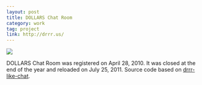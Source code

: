 ```yaml
---
layout: post
title: DOLLARS Chat Room
category: work
tag: project
link: http://drrr.us/
---
```


<img src="{{ site.file }}/durarara-banner.png">

<div class=txt>
	<p>DOLLARS Chat Room was registered on April 28, 2010. It was closed at the end of the year and reloaded on July 25, 2011. Source code based on <a href="http://code.google.com/p/drrr-like-chat/">drrr-like-chat</a>.</p>
</div>